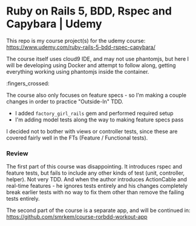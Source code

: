# Ruby on Rails 5, BDD, Rspec and Capybara | Udemy
This repo is my course project(s) for the udemy course:  
https://www.udemy.com/ruby-rails-5-bdd-rspec-capybara/  

The course itself uses cloud9 IDE, and may not use phantomjs, but here I will be developing using Docker and attempt to follow along, getting everything working using phantomjs inside the container.

:fingers_crossed:  

The course also only focuses on feature specs - so I'm making a couple changes in order to practice "Outside-In" TDD.
- I added `factory_girl_rails` gem and performed required setup
- I'm adding model tests along the way to making feature specs pass

I decided not to bother with views or controller tests, since these are covered fairly well in the FTs (Feature / Functional tests).

### Review
The first part of this course was disappointing. It introduces rspec and feature tests, but fails to include any other kinds of test (unit, controller, helper). Not very TDD. And when the author introduces ActionCable and real-time features - he ignores tests entirely and his changes completely break earlier tests with no way to fix them other than remove the failing tests entirely.

The second part of the course is a separate app, and will be continued in:  
https://github.com/smrkem/course-rorbdd-workout-app
